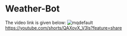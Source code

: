 # Weather-Bot

The video link is given below:
![mqdefault](https://user-images.githubusercontent.com/93437720/206488097-5ff275f9-5a31-4ef7-a43e-be8c1c64573e.jpg)
https://youtube.com/shorts/QAXovX_V3ls?feature=share
